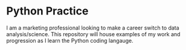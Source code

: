 # Python Practice
I am a marketing professional looking to make a career switch to data analysis/science. This repository will house examples of my work and progression as I learn the Python coding langauge.

